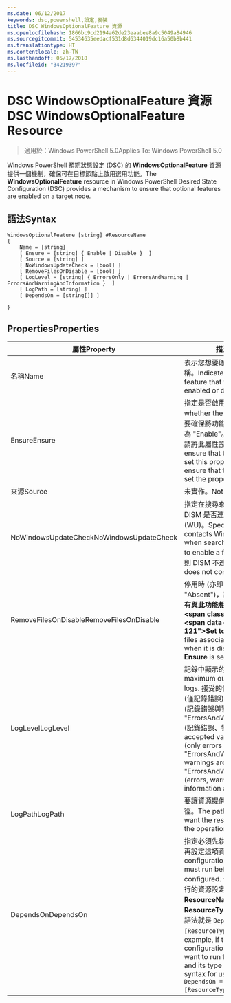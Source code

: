 ```yaml
---
ms.date: 06/12/2017
keywords: dsc,powershell,設定,安裝
title: DSC WindowsOptionalFeature 資源
ms.openlocfilehash: 1866bc9cd2194a62de23eaabee8a9c5049a84946
ms.sourcegitcommit: 54534635eedacf531d8d6344019dc16a50b8b441
ms.translationtype: HT
ms.contentlocale: zh-TW
ms.lasthandoff: 05/17/2018
ms.locfileid: "34219397"
---
```

# <a name="dsc-windowsoptionalfeature-resource"></a><span data-ttu-id="7dc70-103">DSC WindowsOptionalFeature 資源</span><span class="sxs-lookup"><span data-stu-id="7dc70-103">DSC WindowsOptionalFeature Resource</span></span>

> <span data-ttu-id="7dc70-104">適用於：Windows PowerShell 5.0</span><span class="sxs-lookup"><span data-stu-id="7dc70-104">Applies To: Windows PowerShell 5.0</span></span>

<span data-ttu-id="7dc70-105">Windows PowerShell 預期狀態設定 (DSC) 的 **WindowsOptionalFeature** 資源提供一個機制，確保可在目標節點上啟用選用功能。</span><span class="sxs-lookup"><span data-stu-id="7dc70-105">The **WindowsOptionalFeature** resource in Windows PowerShell Desired State Configuration (DSC) provides a mechanism to ensure that optional features are enabled on a target node.</span></span>

## <a name="syntax"></a><span data-ttu-id="7dc70-106">語法</span><span class="sxs-lookup"><span data-stu-id="7dc70-106">Syntax</span></span>

```
WindowsOptionalFeature [string] #ResourceName
{
    Name = [string]
    [ Ensure = [string] { Enable | Disable }  ]
    [ Source = [string] ]
    [ NoWindowsUpdateCheck = [bool] ]
    [ RemoveFilesOnDisable = [bool] ]
    [ LogLevel = [string] { ErrorsOnly | ErrorsAndWarning | ErrorsAndWarningAndInformation }  ]
    [ LogPath = [string] ]
    [ DependsOn = [string[]] ]

}
```

## <a name="properties"></a><span data-ttu-id="7dc70-107">Properties</span><span class="sxs-lookup"><span data-stu-id="7dc70-107">Properties</span></span>

|  <span data-ttu-id="7dc70-108">屬性</span><span class="sxs-lookup"><span data-stu-id="7dc70-108">Property</span></span>  |  <span data-ttu-id="7dc70-109">描述</span><span class="sxs-lookup"><span data-stu-id="7dc70-109">Description</span></span>   |
|---|---|
| <span data-ttu-id="7dc70-110">名稱</span><span class="sxs-lookup"><span data-stu-id="7dc70-110">Name</span></span>| <span data-ttu-id="7dc70-111">表示您想要確保啟用或停用的功能名稱。</span><span class="sxs-lookup"><span data-stu-id="7dc70-111">Indicates the name of the feature that you want to ensure is enabled or disabled.</span></span>|
| <span data-ttu-id="7dc70-112">Ensure</span><span class="sxs-lookup"><span data-stu-id="7dc70-112">Ensure</span></span>| <span data-ttu-id="7dc70-113">指定是否啟用功能。</span><span class="sxs-lookup"><span data-stu-id="7dc70-113">Specifies whether the feature is enabled.</span></span> <span data-ttu-id="7dc70-114">若要確保將功能啟用，請將此屬性設定為 "Enable"。若要確保將功能停用，請將此屬性設定為 "Disable"。</span><span class="sxs-lookup"><span data-stu-id="7dc70-114">To ensure that the feature is enabled, set this property to "Enable" To ensure that the feature is disabled, set the property to "Disable".</span></span>|
| <span data-ttu-id="7dc70-115">來源</span><span class="sxs-lookup"><span data-stu-id="7dc70-115">Source</span></span>| <span data-ttu-id="7dc70-116">未實作。</span><span class="sxs-lookup"><span data-stu-id="7dc70-116">Not implemented.</span></span>|
| <span data-ttu-id="7dc70-117">NoWindowsUpdateCheck</span><span class="sxs-lookup"><span data-stu-id="7dc70-117">NoWindowsUpdateCheck</span></span>| <span data-ttu-id="7dc70-118">指定在搜尋來源檔案以啟用功能時，DISM 是否連絡 Windows Update (WU)。</span><span class="sxs-lookup"><span data-stu-id="7dc70-118">Specifies whether DISM contacts Windows Update (WU) when searching for the source files to enable a feature.</span></span> <span data-ttu-id="7dc70-119">如果是 $true，則 DISM 不連絡 WU。</span><span class="sxs-lookup"><span data-stu-id="7dc70-119">If $true, DISM does not contact WU.</span></span>|
| <span data-ttu-id="7dc70-120">RemoveFilesOnDisable</span><span class="sxs-lookup"><span data-stu-id="7dc70-120">RemoveFilesOnDisable</span></span>| <span data-ttu-id="7dc70-121">停用時 (亦即 **Ensure** 設為 "Absent")，設為 **$true** 會移除所有與此功能相關聯的檔案。</span><span class="sxs-lookup"><span data-stu-id="7dc70-121">Set to **$true** to remove all files associated with the feature when it is disabled (that is, when **Ensure** is set to "Absent").</span></span>|
| <span data-ttu-id="7dc70-122">LogLevel</span><span class="sxs-lookup"><span data-stu-id="7dc70-122">LogLevel</span></span>| <span data-ttu-id="7dc70-123">記錄中顯示的最大輸出等級。</span><span class="sxs-lookup"><span data-stu-id="7dc70-123">The maximum output level shown in the logs.</span></span> <span data-ttu-id="7dc70-124">接受的值包括："ErrorsOnly" (僅記錄錯誤)、"ErrorsAndWarning" (記錄錯誤與警告)，以及 "ErrorsAndWarningAndInformation" (記錄錯誤、警告和偵錯資訊)。</span><span class="sxs-lookup"><span data-stu-id="7dc70-124">The accepted values are: "ErrorsOnly" (only errors are logged), "ErrorsAndWarning" (errors and warnings are logged), and "ErrorsAndWarningAndInformation" (errors, warnings, and debug information are logged).</span></span>|
| <span data-ttu-id="7dc70-125">LogPath</span><span class="sxs-lookup"><span data-stu-id="7dc70-125">LogPath</span></span>| <span data-ttu-id="7dc70-126">要讓資源提供者記錄作業的記錄檔路徑。</span><span class="sxs-lookup"><span data-stu-id="7dc70-126">The path to a log file where you want the resource provider to log the operation.</span></span>|
| <span data-ttu-id="7dc70-127">DependsOn</span><span class="sxs-lookup"><span data-stu-id="7dc70-127">DependsOn</span></span>| <span data-ttu-id="7dc70-128">指定必須先執行另一項資源的設定，再設定這項資源。</span><span class="sxs-lookup"><span data-stu-id="7dc70-128">Specifies that the configuration of another resource must run before this resource is configured.</span></span> <span data-ttu-id="7dc70-129">例如，如果第一個想要執行的資源設定指令碼區塊的識別碼是 __ResourceName__，而它的類型是 __ResourceType__，則使用這個屬性的語法就是 `DependsOn = "[ResourceType]ResourceName"`。</span><span class="sxs-lookup"><span data-stu-id="7dc70-129">For example, if the ID of the resource configuration script block that you want to run first is __ResourceName__ and its type is __ResourceType__, the syntax for using this property is `DependsOn = "[ResourceType]ResourceName"`.</span></span>|